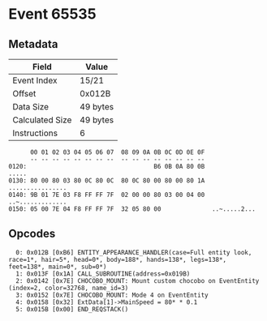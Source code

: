 # Event 65535

## Metadata

| Field           | Value    |
|-----------------|----------|
| Event Index     | 15/21    |
| Offset          | 0x012B   |
| Data Size       | 49 bytes |
| Calculated Size | 49 bytes |
| Instructions    | 6        |

```
      00 01 02 03 04 05 06 07  08 09 0A 0B 0C 0D 0E 0F
      -- -- -- -- -- -- -- --  -- -- -- -- -- -- -- --
0120:                                   B6 0B 0A 80 0B             .....
0130: 80 00 80 03 80 0C 80 0C  80 0C 80 00 80 00 80 1A  ................
0140: 9B 01 7E 03 F8 FF FF 7F  02 00 00 80 03 00 04 00  ..~.............
0150: 05 00 7E 04 F8 FF FF 7F  32 05 80 00              ..~.....2...    
```

## Opcodes

```
  0: 0x012B [0xB6] ENTITY_APPEARANCE_HANDLER(case=Full entity look, race=1*, hair=5*, head=0*, body=188*, hands=138*, legs=138*, feet=138*, main=0*, sub=0*)
  1: 0x013F [0x1A] CALL_SUBROUTINE(address=0x019B)
  2: 0x0142 [0x7E] CHOCOBO_MOUNT: Mount custom chocobo on EventEntity (index=2, color=32768, name_id=3)
  3: 0x0152 [0x7E] CHOCOBO_MOUNT: Mode 4 on EventEntity
  4: 0x0158 [0x32] ExtData[1]->MainSpeed = 80* * 0.1
  5: 0x015B [0x00] END_REQSTACK()
```
